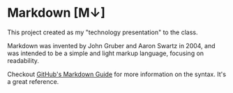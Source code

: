 # Markdown [M↓]

This project created as my "technology presentation" to the class.

Markdown was invented by John Gruber and Aaron Swartz in 2004, and was intended to be a simple and light markup language, focusing on readability.

Checkout [GitHub's Markdown Guide][1] for more information on the syntax. It's a great reference.

[1]: https://guides.github.com/features/mastering-markdown/
